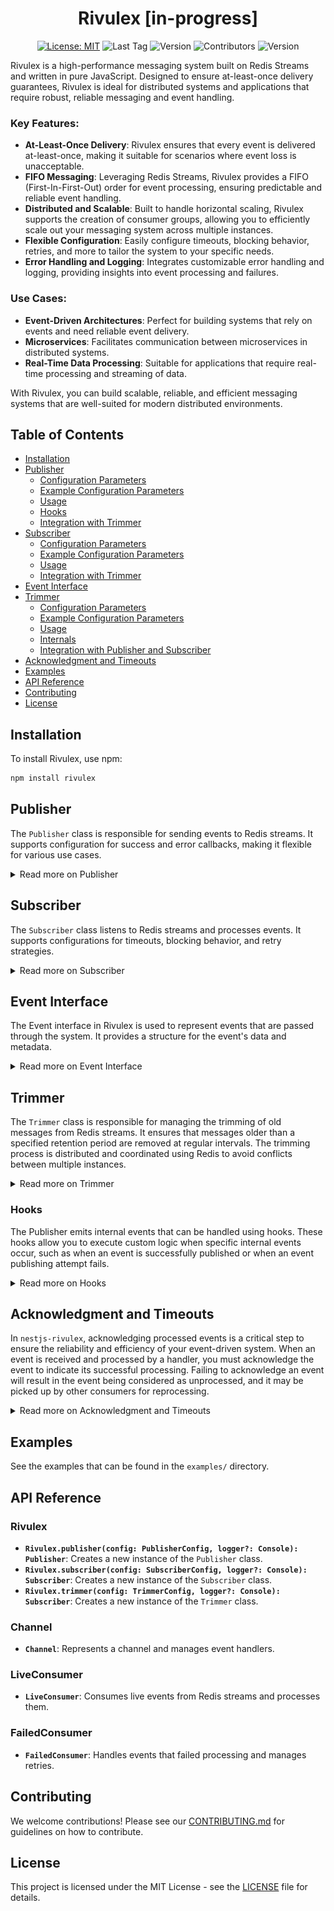 
<div align="center">
  <h1>Rivulex [in-progress]</h1>
  
[![License: MIT](https://img.shields.io/badge/License-MIT-yellow.svg)](https://opensource.org/licenses/MIT)
![Last Tag](https://img.shields.io/github/v/tag/raw-leak/rivulex?label=Last%20Tag)
![Version](https://img.shields.io/github/v/release/raw-leak/rivulex)
![Contributors](https://img.shields.io/github/contributors/raw-leak/rivulex)
![Version](https://img.shields.io/npm/v/nestjs-rivulex)

</div>

Rivulex is a high-performance messaging system built on Redis Streams and written in pure JavaScript. Designed to ensure at-least-once delivery guarantees, Rivulex is ideal for distributed systems and applications that require robust, reliable messaging and event handling.


### Key Features:
- **At-Least-Once Delivery**: Rivulex ensures that every event is delivered at-least-once, making it suitable for scenarios where event loss is unacceptable.
- **FIFO Messaging**: Leveraging Redis Streams, Rivulex provides a FIFO (First-In-First-Out) order for event processing, ensuring predictable and reliable event handling.
- **Distributed and Scalable**: Built to handle horizontal scaling, Rivulex supports the creation of consumer groups, allowing you to efficiently scale out your messaging system across multiple instances.
- **Flexible Configuration**: Easily configure timeouts, blocking behavior, retries, and more to tailor the system to your specific needs.
- **Error Handling and Logging**: Integrates customizable error handling and logging, providing insights into event processing and failures.

### Use Cases:
- **Event-Driven Architectures**: Perfect for building systems that rely on events and need reliable event delivery.
- **Microservices**: Facilitates communication between microservices in distributed systems.
- **Real-Time Data Processing**: Suitable for applications that require real-time processing and streaming of data.

With Rivulex, you can build scalable, reliable, and efficient messaging systems that are well-suited for modern distributed environments.

## Table of Contents

- [Installation](#installation)
- [Publisher](#publisher)
  - [Configuration Parameters](#configuration-parameters)
  - [Example Configuration Parameters](#example-configuration-parameters)
  - [Usage](#usage)
  - [Hooks](#hooks)
  - [Integration with Trimmer](#integration-with-trimmer)
- [Subscriber](#subscriber)
  - [Configuration Parameters](#configuration-parameters-1)
  - [Example Configuration Parameters](#example-configuration-parameters-1)
  - [Usage](#usage-1)
  - [Integration with Trimmer](#integration-with-trimmer-1)
- [Event Interface](#event-interface)
- [Trimmer](#trimmer)
  - [Configuration Parameters](#configuration-parameters-2)
  - [Example Configuration Parameters](#example-configuration-parameters-2)
  - [Usage](#usage-2)
  - [Internals](#internals)
  - [Integration with Publisher and Subscriber](#integration-with-publisher-and-subscriber)
- [Acknowledgment and Timeouts](#acknowledgment-and-timeouts)
- [Examples](#examples)
- [API Reference](#api-reference)
- [Contributing](#contributing)
- [License](#license)

## Installation
To install Rivulex, use npm:

```bash
npm install rivulex
```

## Publisher

The `Publisher` class is responsible for sending events to Redis streams. It supports configuration for success and error callbacks, making it flexible for various use cases.

<details>
<summary>Read more on Publisher</summary>

### Configuration Parameters

When creating a `Publisher` instance, you need to provide a configuration object with the following parameters:

| **Parameter**                  | **Description**                                                                         | **Required** | **Default Value**                          |
|--------------------------------|-----------------------------------------------------------------------------------------|--------------|--------------------------------------------|
| `defaultStream`                | The Redis stream channel to publish events to.                                          | Yes          | -                                          |
| `group`                        | The consumer group to associate with the events.                                        | Yes          | -                                          |
| `onEventPublishSucceededLog`   | Callback to customize log message to invoked when a message is successfully published.  | No           | Uses default callback if not provided.     |
| `onEventPublishFailedLog`      | Callback to customize log message invoked when publishing fails.                        | No           | Uses default callback if not provided.     |

### Example Configuration Parameters

```ts
const publisherConfig: PublisherConfig = {
    channel: 'my-channel',
    group: 'my-group',
    onEventPublishSucceededLog: (id: string, data: NewEvent) => `Message published successfully: ${data.id}`,
    onEventPublishFailedLog: (data: NewEvent, error: Error) => `Failed to publish message: ${data.error}`
};
```

### Usage

```typescript
import { Rivulex } from 'rivulex';

const config = {
    defaultStream: 'users',
    group: 'api-users',
};

const publisher = Rivulex.publisher(config);

// Example: Publishing an event to a default stream
publisher.publish('user_created', { id: "123", email: "user@email.com" }, { requestId: '123' });


    const res = await publisher.publishBatch([
        // sending to a default stream
        { stream: "specific_stream", action: "user_created", payload: { id: "1", email: "user1@email.com" }, headers: { traceId: "111" } },

        // sending to a default stream
        { action: "user_created", payload: { id: "2", email: "user2@email.com" }, headers: { traceId: "222" } },

        // sending to a default stream
        { action: "user_created", payload: { id: "3", email: "user3@email.com" }, headers: { traceId: "333" } },
    ])
```

</details>

## Subscriber

The `Subscriber` class listens to Redis streams and processes events. It supports configurations for timeouts, blocking behavior, and retry strategies.

<details>
<summary>Read more on Subscriber</summary>

### Configuration Parameters

When creating a Subscriber instance, you need to provide a configuration object with the following parameters:

| **Parameter**       | **Description** | **Required** | **Default Value** | **Minimum Value** | **Maximum Value** |
|---------------------|-----------------|--------------|-------------------|-------------------|-------------------|
| `clientId`          | The unique identifier for the subscriber. If not provided, a default value is generated. | No           | `rivulex:{group}:sub:{Date.now()}` | - | - |
| `group`             | The group name for the subscriber. Subscribers with the same group name share the workload. | Yes          | -                 | - | - |
| `ackTimeout`        | The maximum time (in milliseconds) to wait for an event before retrying. | No           | `30_000`ms | `1_000` ms | - |
| `processTimeout`    | The maximum time (in milliseconds) allowed for the handler to process each event. | No           | `200` ms | `20`ms  | - |
| `processConcurrency`| The maximum number of events to process concurrently at a time. | No           | `100` | `1`  | - |
| `fetchBatchSize`    | The maximum number of events fetched in each request from Redis Stream. | No           | `100`                 | `1` | - |
| `blockTime`         | The time (in milliseconds) that the subscriber blocks while waiting for new events. | No           | `30_000`ms | `1_000`ms| - |
| `retries`           | The number of times the subscriber will attempt to process an event before sending it to the dead letter queue. | No           | `3`| `1` | - |

### Example Configuration Parameters

```ts
const subscriberConfig: SubscriberConfig = {
    clientId: 'my-subscriber-id',
    group: 'my-group',
    ackTimeout: 5000, // 5 seconds
    fetchBatchSize: 100,
    blockTime: 15000, // 15 seconds
    retries: 5
};
```

### Usage

```typescript
const config = {
    group: 'my-group',
    ackTimeout: 60000,
    fetchBatchSize: 20,
    blockTime: 2000,
    retries: 3
};

const subscriber = Rivulex.subscriber(config);

// register a channel subscribed to a specific Redis Stream
const userChannel = subscriber.stream('users')

// register handlers for multiple actions
userChannel
    .action('user_created', (event:Event<UserCreatedPayload, CustomHeaders>, done: Done) => {
        // process
        await done();
    })
    .action('user_deleted', (event:Event<UserDeletedPayload, CustomHeaders>, done: Done) => {
        // process
        await done();
    });

// you can also register directly handlers for stream and action
subscriber.streamAction('users','user_suspended', (event:Event<UserSuspendedPayload, CustomHeaders>, done: Done) => {
    // process
    await done();
})

// register another channel subscribed to a specific Redis Stream
subscriber.stream('another-channel')
    .action('another_action', (event:Event<AnotherPayload, CustomHeaders>, done: Done) => {
        // process
        await done();
    });

// start listening for events
await subscriber.listen()

// stop listening for events
await subscriber.stop()
```

</details>

## Event Interface

The Event interface in Rivulex is used to represent events that are passed through the system. It provides a structure for the event's data and metadata.

<details>
<summary>Read more on Event Interface</summary>

### Interface Definition
```ts
export interface Event<P = any, H = any> {
    id: string;
    action: string;
    stream: string;
    attempt: number;
    headers: Headers<H>;
    payload: P;
}
```
### Properties

- `id: string`: A unique identifier for the event. Think of it as an ID badge for tracking the event.

- `action: string`: Describes what should be done with the event. This could be something like "order_created" or` "email_sent".

- `stream: string`: The stream where the event was published. This helps in organizing and routing events.

- `attempt: number`: The number of times the event has been tried. Useful for retrying or tracking the event’s processing.

- `headers: Headers<H>`: Extra information about the event. For example, it could include metadata like the event's source or priority. You can customize what these headers contain.

- `payload: P`: The main data of the event. This is what the event is carrying. For example, if the event is about a new order, the payload might include order details.

</details>

## Trimmer

The `Trimmer` class is responsible for managing the trimming of old messages from Redis streams. It ensures that messages older than a specified retention period are removed at regular intervals. The trimming process is distributed and coordinated using Redis to avoid conflicts between multiple instances.

<details>
<summary>Read more on Trimmer</summary>

### Configuration Parameters

When creating a `Trimmer` instance, you need to provide a configuration object with the following parameters:

| **Parameter**       | **Description**                                                                               | **Required** | **Default Value**                            | **Minimum Value** | **Maximum Value** |
|---------------------|-----------------------------------------------------------------------------------------------|--------------|----------------------------------------------|-------------------|-------------------|
| `streams`           | The list of Redis streams to trim.                                                            | Yes          | -                                            | -                 | -                 |
| `group`             | The consumer group associated with the trimming operations.                                   | Yes          | -                                            | -                 | -                 |
| `clientId`          | The unique identifier for the trimmer instance. If not provided, a default value is generated. | No           | `rivulex:{group}:trimmer:{Date.now()}`       | -                 | -                 |
| `intervalTime`      | The interval time (in milliseconds) between trim operations.                                  | No           | `172_800_000` ms (48 hours)                  | `10_000` ms       | -                 |
| `retentionPeriod`   | The retention period (in milliseconds) for messages in the stream.                            | No           | `172_800_000` ms (48 hours)                  | `10_000` ms       | -                 |

### Example Configuration Parameters

```typescript
const trimmerConfig: TrimmerConfig = {
    channels: ['my-channel'],
    group: 'my-group',
    intervalTime: 86400000, // 24 hours
    retentionPeriod: 2592000000, // 30 days
};
```

### Usage

```typescript
import { Logger } from '@nestjs/common';
import { Rivulex } from 'rivulex';

const config = {
    redis: { host: 'localhost', port: 6379 },
    streams: ['users', 'orders'],
    group: 'api-group',
    intervalTime: 43200000, // 12 hours
    retentionPeriod: 604800000, // 7 days
};

const logger = new Logger('Trimmer');

const trimmer = new Rivulex.trimmer(config, , logger);

// Start the trimming process
await trimmer.start();

// Stop the trimming process
trimmer.stop();
```

In this example, the `Trimmer` class is initialized with a configuration object that specifies the channels to trim, the consumer group, the interval time between trim operations, and the retention period for messages. The `start` method initiates the trimming process, and the `stop` method halts it.

### Internals
The Trimmer class implements several internal mechanisms to manage and optimize the trimming process:

- **Distributed Coordination**: The trimming process is designed to be distributed and coordinated using Redis. This ensures that multiple instances of the Trimmer can operate without conflicting with each other.

- **Randomized Interval**: Instead of trimming at a fixed interval, the Trimmer generates a random interval within ±30 seconds of the configured interval time. This helps to avoid multiple instances attempting to trim at the exact same time, reducing the likelihood of conflicts. Although the probability of conflict is very low, this approach minimizes it further, and any potential conflicts have negligible impact.

- **Initial Delay**: When the Trimmer starts, it introduces an initial delay between 1 and 10 seconds. This staggered start helps prevent multiple instances that start simultaneously from all attempting to trim immediately, further reducing the likelihood of conflicts.


### Integration with Publisher and Subscriber
The Trimmer can be integrated directly with the Publisher and Subscriber classes, allowing you to manage the trimming of old messages as part of your event publishing or subscribing process.

#### Publisher Integration
You can configure the Trimmer to be initiated with the Publisher. This ensures that old messages are automatically trimmed while publishing events.

Example:
```js
import { Rivulex } from 'rivulex';

const publisherConfig = {
    // ...
    trimmer: {
        streams: ['users'],
        group: 'api-group',
        intervalTime: 86400000, // 24 hours
        retentionPeriod: 604800000, // 7 days
    }
};

const publisher = Rivulex.publisher(publisherConfig);
```

In this example, the `Trimmer` is configured as part of the `Publisher` configuration. When the Publisher starts, it also starts the trimming process for the specified channels.

#### Subscriber Integration
Similarly, you can configure the Trimmer to be initiated with the Subscriber. This ensures that old messages are automatically trimmed while subscribing to events.

Example:
```js
import { Rivulex } from 'rivulex';

const subscriberConfig = {
    // ...
    trimmer: {
        streams: ['users'],
        group: 'api-group',
        intervalTime: 43200000, // 12 hours
        retentionPeriod: 604800000, // 7 days
    }
};

const subscriber = Rivulex.subscriber(subscriberConfig);

// ...

await subscriber.listen();
```
In this example, the `Trimmer` is configured as part of the `Subscriber` configuration. When the Subscriber starts, it also starts the trimming process for the specified channels.

</details>

### Hooks

The Publisher emits internal events that can be handled using hooks. These hooks allow you to execute custom logic when specific internal events occur, such as when an event is successfully published or when an event publishing attempt fails.

<details>
<summary>Read more on Hooks</summary>

#### Supported Hooks

- `published`: Triggered when an event is successfully published. The hook receives an object containing the event ID and event data.
- `failed`: Triggered when an event publishing attempt fails. The hook receives an object containing the event data and the error.

#### Hook Data Types
- `PublishedHookPayload<P, H>`: The data received by the hook for the `published` hook.
    - `id: string`: The unique identifier of the successfully published event.
    - `event: NewEvent<P, H>`: The event details including stream, group, action, payload, and headers.
- `FailedHookPayload<P, H>`: The data received by the hook for the `failed` hook.
    - `event: NewEvent<P, H>`: The event details that were attempted to be published, including stream, group, action, payload, and headers.
    - `error: Error`: The error that caused the publishing attempt to fail.

#### Example
```js
import { Rivulex } from 'rivulex';

const config = {
    defaultStream: 'users',
    group: 'api-users',
};

const publisher = Rivulex.publisher(config);

// Handling the 'published' hook
publisher.on('published', (id, event) => {
    console.log(`Event Published - ID: ${id}, Action: ${event.action}`);
});

// Handling the 'failed' hook
publisher.on('failed', (event, error) => {
    console.error(`Event Publish Failed - Action: ${event.action}, Error: ${error.message}`);
});
```
</details>

## Acknowledgment and Timeouts
In `nestjs-rivulex`, acknowledging processed events is a critical step to ensure the reliability and efficiency of your event-driven system. When an event is received and processed by a handler, you must acknowledge the event to indicate its successful processing. Failing to acknowledge an event will result in the event being considered as unprocessed, and it may be picked up by other consumers for reprocessing.

<details>
<summary>Read more on Acknowledgment and Timeouts</summary>

### How Acknowledgment Works
Each event handler is provided with an ack function, which you must call after successfully processing the event. This function notifies the system that the event has been handled and can be safely removed from the stream.

```typescript
@Action('user_created')
async handleUserCreated(@EventAck() ack: () => void) {
    // Process the event
    // ...

    // Acknowledge the event
    await ack();
}
```

### Handling Timeouts
Each transport layer has a specified `timeout` period within which it must process the event. Immediately after an event is received by a consumer, it remains in the stream. To prevent other consumers from processing the event again, Rivulex sets a timeout, a period of time during which it prevents all consumers from receiving and processing the event. The default visibility timeout for an event is 30 seconds. The minimum is 1 second.

![My Diagram](images/event-life-cycle.png)

### Best Practices for Setting Timeouts
To avoid processing the same event multiple times and to ensure efficient event handling, it's essential to set appropriate timeout periods. Here are some best practices for setting timeouts:

1. **Estimate Processing Time**: Consider the average time required to process an event. The timeout should be set to a value slightly higher than this estimate to account for occasional delays.
2. **Avoid Short Timeouts**: Setting the timeout too short may result in events timing out frequently, causing unnecessary reprocessing and potential duplicate handling. Ensure that the timeout is long enough to cover the worst-case processing time.
3. **Use Consistent Timeout Values**: For similar types of events, use consistent timeout values to simplify configuration and monitoring.
4. **Monitor and Adjust**: Continuously monitor the processing times and adjust the timeout values as necessary. Use metrics and logs to identify patterns and make informed adjustments.

### Recommended Timeout Settings

Based on industry best practices, such as those from AWS SQS, a general recommendation is to set the visibility timeout to at least twice the average processing time. For example, if the average processing time for an event is 5 seconds, set the visibility timeout to at least 10 seconds. This provides a buffer to handle occasional delays and reduces the likelihood of events timing out unnecessarily.

</details>

## Examples

See the examples that can be found in the `examples/` directory.

## API Reference

### Rivulex
- **`Rivulex.publisher(config: PublisherConfig, logger?: Console): Publisher`**: Creates a new instance of the `Publisher` class.
- **`Rivulex.subscriber(config: SubscriberConfig, logger?: Console): Subscriber`**: Creates a new instance of the `Subscriber` class.
- **`Rivulex.trimmer(config: TrimmerConfig, logger?: Console): Subscriber`**: Creates a new instance of the `Trimmer` class.

### Channel
- **`Channel`**: Represents a channel and manages event handlers.

### LiveConsumer
- **`LiveConsumer`**: Consumes live events from Redis streams and processes them.

### FailedConsumer
- **`FailedConsumer`**: Handles events that failed processing and manages retries.

## Contributing

We welcome contributions! Please see our [CONTRIBUTING.md](CONTRIBUTING.md) for guidelines on how to contribute.

## License

This project is licensed under the MIT License - see the [LICENSE](LICENSE) file for details.